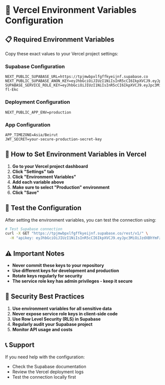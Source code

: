 # 🚀 Vercel Environment Variables Configuration

## 📋 **Required Environment Variables**

Copy these exact values to your Vercel project settings:

### **Supabase Configuration**
```
NEXT_PUBLIC_SUPABASE_URL=https://tpjmwbpxlfgffkyeijnf.supabase.co
NEXT_PUBLIC_SUPABASE_ANON_KEY=eyJhbGciOiJIUzI1NiIsInR5cCI6IkpXVCJ9.eyJpc3MiOiJzdXBhYmFzZSIsInJlZiI6InRwam13YnB4bGZnZmZreWVpam5mIiwicm9sZSI6ImFub24iLCJpYXQiOjE3NTM4OTA3MTAsImV4cCI6MjA2OTQ2NjcxMH0.DGgw5yOGyS_Q3s7FLG4pxj4Uy0t53C305JNvumFCyMM
SUPABASE_SERVICE_ROLE_KEY=eyJhbGciOiJIUzI1NiIsInR5cCI6IkpXVCJ9.eyJpc3MiOiJzdXBhYmFzZSIsInJlZiI6InRwam13YnB4bGZnZmZreWVpam5mIiwicm9sZSI6InNlcnZpY2Vfcm9sZSIsImlhdCI6MTc1Mzg5MDcxMCwiZXhwIjoyMDY5NDY2NzEwfQ.QjQwHrZmXfrWQYBCn6LbdGEYqKyViaHNClXa-fl-Ekc
```

### **Deployment Configuration**
```
NEXT_PUBLIC_APP_ENV=production
```

### **App Configuration**
```
APP_TIMEZONE=Asia/Beirut
JWT_SECRET=your-secure-production-secret-key
```

## 🔧 **How to Set Environment Variables in Vercel**

1. **Go to your Vercel project dashboard**
2. **Click "Settings" tab**
3. **Click "Environment Variables"**
4. **Add each variable above**
5. **Make sure to select "Production" environment**
6. **Click "Save"**

## 🧪 **Test the Configuration**

After setting the environment variables, you can test the connection using:

```bash
# Test Supabase connection
curl -X GET "https://tpjmwbpxlfgffkyeijnf.supabase.co/rest/v1/" \
  -H "apikey: eyJhbGciOiJIUzI1NiIsInR5cCI6IkpXVCJ9.eyJpc3MiOiJzdXBhYmFzZSIsInJlZiI6InRwam13YnB4bGZnZmZreWVpam5mIiwicm9sZSI6ImFub24iLCJpYXQiOjE3NTM4OTA3MTAsImV4cCI6MjA2OTQ2NjcxMH0.DGgw5yOGyS_Q3s7FLG4pxj4Uy0t53C305JNvumFCyMM"
```

## ⚠️ **Important Notes**

- **Never commit these keys to your repository**
- **Use different keys for development and production**
- **Rotate keys regularly for security**
- **The service role key has admin privileges - keep it secure**

## 🔐 **Security Best Practices**

1. **Use environment variables for all sensitive data**
2. **Never expose service role keys in client-side code**
3. **Use Row Level Security (RLS) in Supabase**
4. **Regularly audit your Supabase project**
5. **Monitor API usage and costs**

## 📞 **Support**

If you need help with the configuration:
- Check the Supabase documentation
- Review the Vercel deployment logs
- Test the connection locally first
